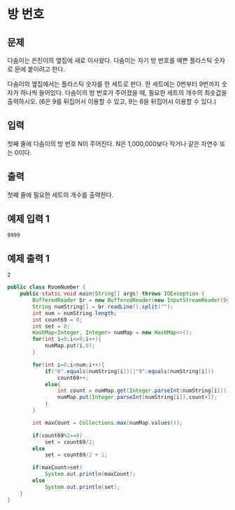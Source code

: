 # 방 번호 

## 문제

다솜이는 은진이의 옆집에 새로 이사왔다. 다솜이는 자기 방 번호를 예쁜 플라스틱 숫자로 문에 붙이려고 한다.

다솜이의 옆집에서는 플라스틱 숫자를 한 세트로 판다. 한 세트에는 0번부터 9번까지 숫자가 하나씩 들어있다. 다솜이의 방 번호가 주어졌을 때, 필요한 세트의 개수의 최솟값을 출력하시오. (6은 9를 뒤집어서 이용할 수 있고, 9는 6을 뒤집어서 이용할 수 있다.)

## 입력

첫째 줄에 다솜이의 방 번호 N이 주어진다. N은 1,000,000보다 작거나 같은 자연수 또는 0이다.

## 출력

첫째 줄에 필요한 세트의 개수를 출력한다.

## 예제 입력 1 

```
9999

```

## 예제 출력 1 

```
2
```

```java
public class RoomNumber {
    public static void main(String[] args) throws IOException {
        BufferedReader br = new BufferedReader(new InputStreamReader(System.in));
        String numString[] = br.readLine().split("");
        int num = numString.length;
        int count69 = 0;
        int set = 0;
        HashMap<Integer, Integer> numMap = new HashMap<>();
        for(int i=0;i<=9;i++){
            numMap.put(i,0);
        }

        for(int i=0;i<num;i++){
            if("6".equals(numString[i])||"9".equals(numString[i]))
                count69++;
            else{
                int count = numMap.get(Integer.parseInt(numString[i]));
                numMap.put(Integer.parseInt(numString[i]),count+1);
            }
        }

        int maxCount = Collections.max(numMap.values());

        if(count69%2==0)
            set = count69/2;
        else
            set = count69/2 + 1;

        if(maxCount>set)
            System.out.println(maxCount);
        else
            System.out.println(set);
    }
}
```

